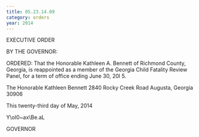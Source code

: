 ```yaml
---
title: 05.23.14.09
category: orders
year: 2014
---
```

 

EXECUTIVE ORDER

BY THE GOVERNOR:

ORDERED: That the Honorable Kathleen A. Bennett of Richmond County,
Georgia, is reappointed as a member of the Georgia Child Fatality
Review Panel, for a term of office ending June 30, 20l 5.

The Honorable Kathleen Bennett
2840 Rocky Creek Road
Augusta, Georgia 30906

This twenty-third day of May, 2014

Y\oI0~ax\Be.aL

GOVERNOR

